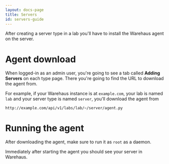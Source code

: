 ```yaml
---
layout: docs-page
title: Servers
id: servers-guide
---
```


After creating a server type in a lab you'll have to install the Warehaus agent on the server.

# Agent download

When logged-in as an admin user, you're going to see a tab called **Adding Servers** on each type page. There you're going to find the URL to download the agent from.

For example, if your Warehaus instance is at `example.com`, your lab is named `lab` and your server type is named `server`, you'll download the agent from

    http://example.com/api/v1/labs/lab/~/server/agent.py

# Running the agent

After downloading the agent, make sure to run it as `root` as a daemon.

Immediately after starting the agent you should see your server in Warehaus.
